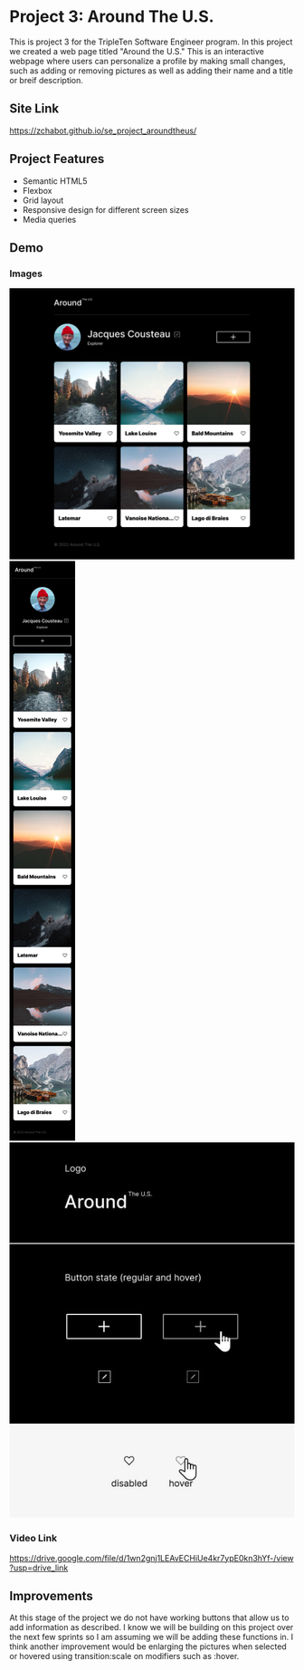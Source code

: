 # Project 3: Around The U.S.

This is project 3 for the TripleTen Software Engineer program. In this project we created a web page titled "Around the U.S." This is an interactive webpage where users can personalize a profile by making small changes, such as adding or removing pictures as well as adding their name and a title or breif description.

## Site Link

https://zchabot.github.io/se_project_aroundtheus/

## Project Features

- Semantic HTML5
- Flexbox
- Grid layout
- Responsive design for different screen sizes
- Media queries

## Demo

### Images

![alt text](./src/images/demo/demo-desktop.jpg)
![alt text](./src/images/demo/demo-mobile.jpg)
![alt text](./src/images/demo/demo-button.jpg)

### Video Link

https://drive.google.com/file/d/1wn2gnj1LEAvECHiUe4kr7ypE0kn3hYf-/view?usp=drive_link

## Improvements

At this stage of the project we do not have working buttons that allow us to add information as described. I know we will be building on this project over the next few sprints so I am assuming we will be adding these functions in. I think another improvement would be enlarging the pictures when selected or hovered using transition:scale on modifiers such as :hover.
